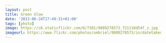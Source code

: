 ```yaml
---
layout: post
title: Green Glow
date: '2013-06-24T17:49:31+01:00'
tags: [photo]
image: https://c6.staticflickr.com/8/7301/9809278573_721110d54f_z.jpg
imageurl: https://www.flickr.com/photos/umbriel/9809278573/in/datetaken-public/
---
```

